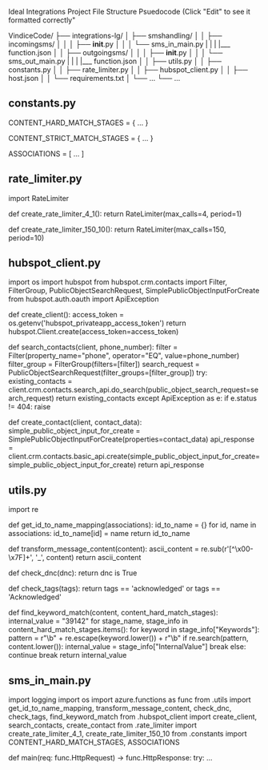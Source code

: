 Ideal Integrations Project File Structure Psuedocode (Click "Edit" to see it formatted correctly"

VindiceCode/
  ├── integrations-lg/
  │   ├── smshandling/
  │   │   ├── incomingsms/
  │   │   │   ├── __init__.py
  │   │   │   └── sms_in_main.py
  |   |   |   |___ function.json
  │   │   ├── outgoingsms/
  │   │   │   ├── __init__.py
  │   │   │   └── sms_out_main.py
  |   |   |   |___ function.json
  │   │   ├── utils.py
  │   │   ├── constants.py
  │   │   ├── rate_limiter.py
  │   │   ├── hubspot_client.py
  │   │   ├── host.json
  │   │   └── requirements.txt
  │   └── ...
  └── ...


constants.py
----------
CONTENT_HARD_MATCH_STAGES = {
    ...
}

CONTENT_STRICT_MATCH_STAGES = {
    ...
}

ASSOCIATIONS = [
    ...
]

rate_limiter.py
---------------
import RateLimiter

def create_rate_limiter_4_1():
    return RateLimiter(max_calls=4, period=1)

def create_rate_limiter_150_10():
    return RateLimiter(max_calls=150, period=10)

hubspot_client.py
-----------------
import os
import hubspot
from hubspot.crm.contacts import Filter, FilterGroup, PublicObjectSearchRequest, SimplePublicObjectInputForCreate
from hubspot.auth.oauth import ApiException

def create_client():
    access_token = os.getenv('hubspot_privateapp_access_token')
    return hubspot.Client.create(access_token=access_token)

def search_contacts(client, phone_number):
    filter = Filter(property_name="phone", operator="EQ", value=phone_number)
    filter_group = FilterGroup(filters=[filter])
    search_request = PublicObjectSearchRequest(filter_groups=[filter_group])
    try:
        existing_contacts = client.crm.contacts.search_api.do_search(public_object_search_request=search_request)
        return existing_contacts
    except ApiException as e:
        if e.status != 404:
            raise

def create_contact(client, contact_data):
    simple_public_object_input_for_create = SimplePublicObjectInputForCreate(properties=contact_data)
    api_response = client.crm.contacts.basic_api.create(simple_public_object_input_for_create=simple_public_object_input_for_create)
    return api_response

utils.py
--------
import re

def get_id_to_name_mapping(associations):
    id_to_name = {}
    for id, name in associations:
        id_to_name[id] = name
    return id_to_name

def transform_message_content(content):
    ascii_content = re.sub(r'[^\x00-\x7F]+', '_', content)
    return ascii_content

def check_dnc(dnc):
    return dnc is True

def check_tags(tags):
    return tags == 'acknowledged' or tags == 'Acknowledged'

def find_keyword_match(content, content_hard_match_stages):
    internal_value = "39142"
    for stage_name, stage_info in content_hard_match_stages.items():
        for keyword in stage_info["Keywords"]:
            pattern = r"\b" + re.escape(keyword.lower()) + r"\b"
            if re.search(pattern, content.lower()):
                internal_value = stage_info["InternalValue"]
                break
        else:
            continue
        break
    return internal_value

sms_in_main.py
-------
import logging
import os
import azure.functions as func
from .utils import get_id_to_name_mapping, transform_message_content, check_dnc, check_tags, find_keyword_match
from .hubspot_client import create_client, search_contacts, create_contact
from .rate_limiter import create_rate_limiter_4_1, create_rate_limiter_150_10
from .constants import CONTENT_HARD_MATCH_STAGES, ASSOCIATIONS

def main(req: func.HttpRequest) -> func.HttpResponse:
    try:
        ...
